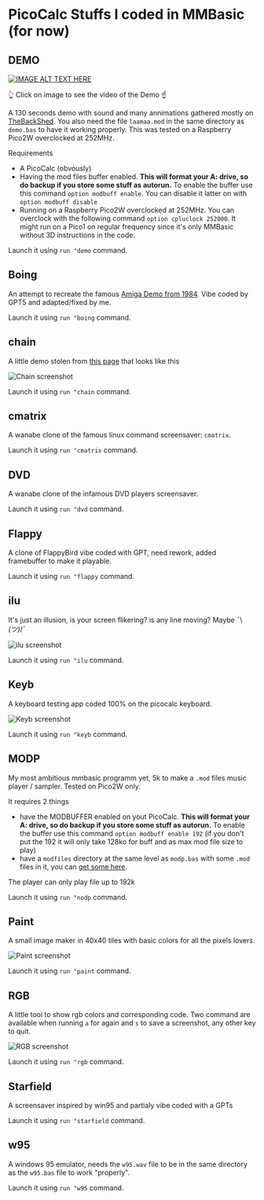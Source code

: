 # PicoCalc Stuffs I coded in MMBasic (for now)

## DEMO

[![IMAGE ALT TEXT HERE](https://img.youtube.com/vi/1o-D2JVQz5Y/0.jpg)](https://www.youtube.com/watch?v=1o-D2JVQz5Y)

👆 Click on image to see the video of the Demo ☝️

A 130 seconds demo with sound and many annimations gathered mostly on [TheBackShed](https://www.thebackshed.com/forum/ViewTopic.php?TID=17161&P=1).
You also need the file `laamaa.mod` in the same directory as `demo.bas` to have it working properly.
This was tested on a Raspberry Pico2W overclocked at 252MHz.

Requirements
- A PicoCalc (obvously)
- Having the mod files buffer enabled. **This will format your A: drive, so do backup if you store some stuff as autorun.** To enable the buffer use this command `option modbuff enable`. You can disable it latter on with `option modbuff disable`
- Running on a Raspberry Pico2W overclocked at 252MHz. You can overclock with the following command `option cpluclock 252000`. It might run on a Pico1 on regular frequency since it's only MMBasic without 3D instructions in the code.

Launch it using `run "demo` command.

## Boing

An attempt to recreate the famous [Amiga Demo from 1984](https://www.youtube.com/watch?v=YlAhRJjOhDg). Vibe coded by GPT5 and adapted/fixed by me.

Launch it using `run "boing` command.

## chain

A little demo stolen from [this page](https://www.thebackshed.com/forum/ViewTopic.php?TID=17161&P=2#227043) that looks like this

![Chain screenshot](https://raw.githubusercontent.com/guidouil/PicoCalcStuffs/refs/heads/main/chain.bmp)

Launch it using `run "chain` command.

## cmatrix

A wanabe clone of the famous linux command screensaver: `cmatrix`.

Launch it using `run "cmatrix` command.

## DVD

A wanabe clone of the infamous DVD players screensaver.

Launch it using `run "dvd` command.

## Flappy

A clone of FlappyBird vibe coded with GPT, need rework, added framebuffer to make it playable.

Launch it using `run "flappy` command.

## ilu

It's just an illusion, is your screen flikering? is any line moving? Maybe ¯\\_(ツ)_/¯

![ilu screenshot](https://raw.githubusercontent.com/guidouil/PicoCalcStuffs/refs/heads/main/ilu.bmp)

Launch it using `run "ilu` command.

## Keyb

A keyboard testing app coded 100% on the picocalc keyboard.

![Keyb screenshot](https://raw.githubusercontent.com/guidouil/PicoCalcStuffs/refs/heads/main/keyb.bmp)

Launch it using `run "keyb` command.

## MODP

My most ambitious mmbasic programm yet, 5k to make a `.mod` files music player / sampler. Tested on Pico2W only.

It requires 2 things
- have the MODBUFFER enabled on yout PicoCalc. **This will format your A: drive, so do backup if you store some stuff as autorun.** To enable the buffer use this command `option modbuff enable 192` (if you don't put the 192 it will only take 128ko for buff and as max mod file size to play)
- have a `modfiles` directory at the same level as `modp.bas` with some `.mod` files in it, you can [get some here](https://modarchive.org/).

The player can only play file up to 192k

Launch it using `run "nodp` command.

## Paint

A small image maker in 40x40 tiles with basic colors for all the pixels lovers.

![Paint screenshot](https://raw.githubusercontent.com/guidouil/PicoCalcStuffs/refs/heads/main/paint.bmp)

Launch it using `run "paint` command.


## RGB

A little tool to show rgb colors and corresponding code. Two command are available when running `a` for again and `s` to save a screenshot, any other key to quit.

![RGB screenshot](https://raw.githubusercontent.com/guidouil/PicoCalcStuffs/refs/heads/main/rgb.bmp)

Launch it using `run "rgb` command.

## Starfield

A screensaver inspired by win95 and partialy vibe coded with a GPTs

Launch it using `run "starfield` command.

## w95

A windows 95 emulator, needs the `w95.wav` file to be in the same directory as the `w95.bas` file to work "properly".

Launch it using `run "w95` command.
